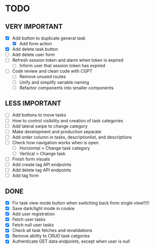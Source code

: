 # TODO

## VERY IMPORTANT

- [x] Add button to duplicate general task
  - [x] Add form action
- [x] Add delete task button
- [ ] Add delete user form
- [ ] Refresh session token and alarm when token is expired
  - [ ] Inform user that session token has expired
- [ ] Code review and clean code with CGPT
  - [ ] Remove unused routes
  - [ ] Unify and simplify variable naming
  - [ ] Refactor components into smaller components

## LESS IMPORTANT

- [ ] Add buttons to move tasks
- [ ] How to control visibility and creation of task categories
- [ ] Add lateral swipe to change category
- [ ] Make development and production separate
- [ ] Add order column in tasks, descriptionlist, and descriptions
- [ ] Check how navigation works when is open
  - [ ] Horizontal > Change task category
  - [ ] Vertical > Change task
- [ ] Finish form visuals
- [ ] Add create tag API endpoints
- [ ] Add delete tag API endpoints
- [ ] Add tag form

## DONE

- [x] Fix task view mode button when switching back from single view!!!!!
- [x] Save dark/light mode in cookie
- [x] Add user registration
- [x] Fetch user tasks
- [x] Fetch null user tasks
- [x] Check all task fetches and revalidations
- [x] Remove ability to CRUD task catgories
- [x] Authenticate GET data endpoints, except when user is null
